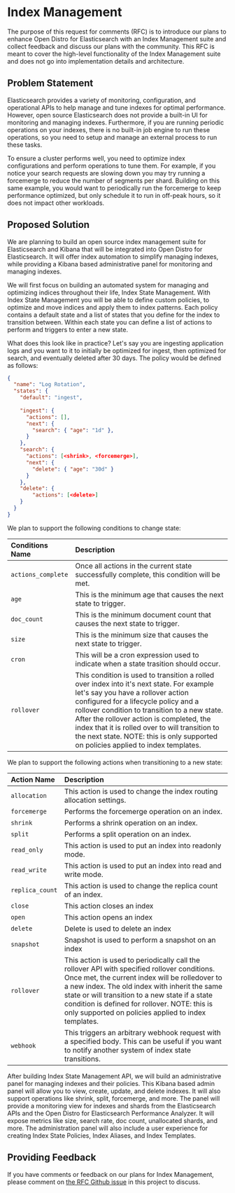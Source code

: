 # Index Management

The purpose of this request for comments (RFC) is to introduce our plans to enhance Open Distro for Elasticsearch with an Index Management suite and collect feedback and discuss our plans with the community. This RFC is meant to cover the high-level functionality of the Index Management suite and does not go into implementation details and architecture.

## Problem Statement

Elasticsearch provides a variety of monitoring, configuration, and operational APIs to help manage and tune indexes for optimal performance. However, open source Elasticsearch does not provide a built-in UI for monitoring and managing indexes. Furthermore, if you are running periodic operations on your indexes, there is no built-in job engine to run these operations, so you need to setup and manage an external process to run these tasks.

To ensure a cluster performs well, you need to optimize index configurations and perform operations to tune them. For example, if you notice your search requests are slowing down you may try running a forcemerge to reduce the number of segments per shard. Building on this same example, you would want to periodically run the forcemerge to keep performance optimized, but only schedule it to run in off-peak hours, so it does not impact other workloads.

## Proposed Solution

We are planning to build an open source index management suite for Elasticsearch and Kibana that will be integrated into Open Distro for Elasticsearch. It will offer index automation to simplify managing indexes, while providing a Kibana based administrative panel for monitoring and managing indexes. 

We will first focus on building an automated system for managing and optimizing indices throughout their life, Index State Management. With Index State Management you will be able to define custom policies, to optimize and move indices and apply them to index patterns. Each policy contains a default state and a list of states that you define for the index to transition between. Within each state you can define a list of actions to perform and triggers to enter a new state. 

What does this look like in practice? Let's say you are ingesting application logs and you want to it to initially be optimized for ingest, then optimized for search, and eventually deleted after 30 days. The policy would be defined as follows:

``` JSON
{
  "name": "Log Rotation",
  "states": {
    "default": "ingest",
      
    "ingest": {
      "actions": [],
      "next": {
        "search": { "age": "1d" },
      }
    },
    "search": {
      "actions": [<shrink>, <forcemerge>],
      "next": {
        "delete": { "age": "30d" }
      }
    },
    "delete": {
        "actions": [<delete>]
    }
  }
}
```

We plan to support the following conditions to change state:

|**Conditions Name**|**Description**|
|:------------------|:--------------|
|`actions_complete`| Once all actions in the current state successfully complete, this condition will be met.|
|`age`|This is the minimum age that causes the next state to trigger.|
|`doc_count`| This is the minimum document count that causes the next state to trigger.|
|`size`| This is the minimum size that causes the next state to trigger.|
|`cron`| This will be a cron expression used to indicate when a state trasition should occur.|
|`rollover`| This condition is used to transition a rolled over index into it's next state. For example let's say you have a rollover action configured for a lifecycle policy and a rollover condition to transition to a new state. After the rollover action is completed, the index that it is rolled over to will transition to the next state. NOTE: this is only supported on policies applied to index templates.|

We plan to support the following actions when transitioning to a new state:

|**Action Name**|**Description**|
|:--------------|:--------------|
|`allocation`|This action is used to change the index routing allocation settings.|
|`forcemerge`|Performs the forcemerge operation on an index.|
|`shrink`|Performs a shrink operation on an index.|
|`split`|Performs a split operation on an index.|
|`read_only`|This action is used to put an index into readonly mode.|
|`read_write`|This action is used to put an index into read and write mode.|
|`replica_count`|This action is used to change the replica count of an index.|
|`close`|This action closes an index|
|`open`|This action opens an index|
|`delete`|Delete is used to delete an index|
|`snapshot`|Snapshot is used to perform a snapshot on an index|
|`rollover`|This action is used to periodically call the rollover API with specified rollover conditions. Once met, the current index will be rolledover to a new index. The old index with inherit the same state or will transition to a new state if a state condition is defined for rollover. NOTE: this is only supported on policies applied to index templates.|
|`webhook`|This triggers an arbitrary webhook request with a specified body. This can be useful if you want to notify another system of index state transitions.|

After building Index State Management API, we will build an administrative panel for managing indexes and their policies. This Kibana based admin panel will allow you to view, create, update, and delete indexes. It will also support operations like shrink, split, forcemerge, and more. The panel will provide a monitoring view for indexes and shards from the Elasticsearch APIs and the Open Distro for Elasticsearch Performance Analyzer. It will expose metrics like size, search rate, doc count, unallocated shards, and more. The administration panel will also include a user experience for creating Index State Policies, Index Aliases, and Index Templates.

## Providing Feedback

If you have comments or feedback on our plans for Index Management, please comment on [the RFC Github issue](https://github.com/mauve-hedgehog/index-management/issues/1) in this project to discuss.
